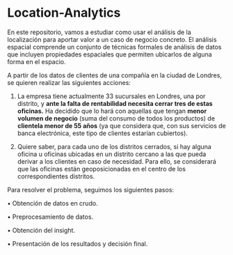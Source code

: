 # Location-Analytics
En este repositorio, vamos a estudiar como usar el análisis de la localización para aportar valor a un caso de negocio concreto. El análisis espacial comprende un conjunto de técnicas formales de análisis de datos que incluyen propiedades espaciales que permiten ubicarlos de alguna forma en el espacio. 

A partir de los datos de clientes de una compañía en la ciudad de Londres, se quieren realizar las siguientes acciones:

1.	La empresa tiene actualmente 33 sucursales en Londres, una por distrito, y **ante la falta de rentabilidad necesita cerrar tres de estas oficinas.** Ha decidido que lo hará con aquellas que tengan **menor volumen de negocio** (suma del consumo de todos los productos) de **clientela menor de 55 años** (ya que considera que, con sus servicios de banca electrónica, este tipo de clientes estarían cubiertos).

2.	Quiere saber, para cada uno de los distritos cerrados, si hay alguna oficina u oficinas ubicadas en un distrito cercano a las que pueda derivar a los clientes en caso de necesidad. Para ello, se considerará que las oficinas están geoposicionadas en el centro de los correspondientes distritos.

Para resolver el problema, seguimos los siguientes pasos:

 •	Obtención de datos en crudo.

 •	Preprocesamiento de datos.

 •	Obtención del insight.

 •	Presentación de los resultados y decisión final.

